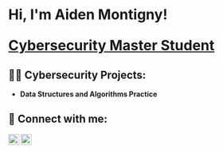 <h1>Hi, I'm Aiden Montigny! 

  <a href="https://www.linkedin.com/in/AidenMontigny/">Cybersecurity Master Student</a>

  <h2>👨‍💻 Cybersecurity Projects:</h2>

- <b>Data Structures and Algorithms Practice</b>

<h2> 🤳 Connect with me:</h2>


[<img align="left" alt="AidenMonntigny | LinkedIn" width="22px" src="https://cdn.jsdelivr.net/npm/simple-icons@v3/icons/linkedin.svg" />][linkedin]
[<img align="left" alt="AidenMontigny | Instagram" width="22px" src="https://cdn.jsdelivr.net/npm/simple-icons@v3/icons/instagram.svg" />][instagram]


[instagram]: https://www.instagram.com/aidenmontigny/
[linkedin]:www.linkedin.com/in/aiden-montigny-0275802b1

